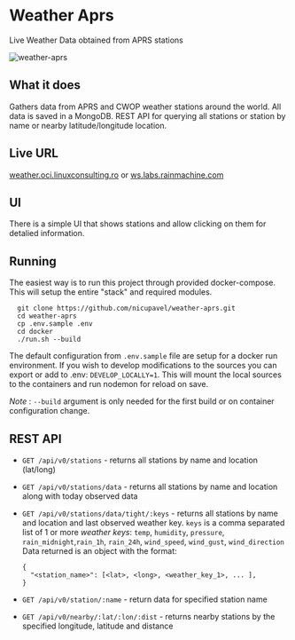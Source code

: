 
# Weather Aprs
Live Weather Data obtained from APRS stations

![weather-aprs](https://user-images.githubusercontent.com/1650801/148747243-a81ec086-5eb3-473c-baa2-c46300654ae1.png)

## What it does

Gathers data from APRS and CWOP weather stations around the world. All data is saved in a MongoDB. REST API for
querying all stations or station by name or nearby latitude/longitude location. 

## Live URL
[weather.oci.linuxconsulting.ro](http://weather.oci.linuxconsulting.ro) or 
[ws.labs.rainmachine.com](http://ws.labs.rainmachine.com)

## UI
There is a simple UI that shows stations and allow clicking on them for detalied information.

## Running
The easiest way is to run this project through provided docker-compose. This will setup the entire "stack" and required modules.

      git clone https://github.com/nicupavel/weather-aprs.git
      cd weather-aprs
      cp .env.sample .env
      cd docker
      ./run.sh --build

The default configuration from ```.env.sample``` file are setup for a docker run environment. If you wish to develop modifications to the sources
you can export or add to .env: ```DEVELOP_LOCALLY=1```. This will mount the local sources to the containers and run nodemon for reload on save.

 *Note* : `--build` argument is only needed for the first build or on container configuration change.

## REST API

- ```GET /api/v0/stations``` - returns all stations by name and location (lat/long)
- ```GET /api/v0/stations/data``` - returns all stations by name and location along with today observed data
- ```GET /api/v0/stations/data/tight/:keys``` - returns all stations by name and location and last observed weather key.
```keys``` is a comma separated list of 1 or more *weather keys*:
```temp```, ```humidity```, ```pressure```, ```rain_midnight```,```rain_1h```, ```rain_24h```, ```wind_speed```, ```wind_gust```, ```wind_direction```
Data returned is an object with the format:

      {
        "<station_name>": [<lat>, <long>, <weather_key_1>, ... ],
      }


- ```GET /api/v0/station/:name``` - return data for specified station name
- ```GET /api/v0/nearby/:lat/:lon/:dist``` - returns nearby stations by the specified longitude, latitude and distance
